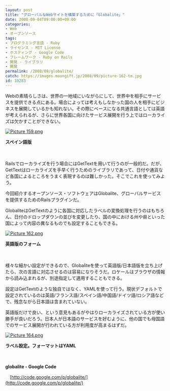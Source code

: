 ```yaml
---
layout: post
title: "グローバルなWebサイトを構築するために「Globalite」"
date: 2008-09-04T09:00:00+09:00
categories:
- Web
- オープンソース
tags: 
- プログラミング言語 - Ruby
- ライセンス - MIT License
- ホスティング - Google Code
- フレームワーク - Ruby on Rails
- 開発 - ライブラリ
- 開発
permalink: /2008/09/globalite/
catch: https://images.moongift.jp/2008/09/picture-162-tm.jpg
id: 10283
---
```

Webの素晴らしさは、世界の一地域にいながらにして、世界中を相手にサービスを提供できる点にある。場合によっては考えもしなかった国の人を相手にビジネスを展開しているかも知れない。その際にベースになる共通言語としては英語が考えられるが、さらに世界各国に向けたサービス展開を行う上ではローカライズは欠かすことができない。

  

[![Picture 159.png](https://images.moongift.jp/2008/09/picture-159-tm.jpg)](https://images.moongift.jp/2008/09/picture-159.jpg)  
  
**スペイン語版**

  

　

  

Railsでローカライズを行う場合にはGetTextを用いて行うのが一般的だ。だが、GetTextはローカライズを手早く行うためのライブラリであって、日付や通貨など各国によるところをうまく表現するのは難しかった。そこでこれを使ってみよう。

  

今回紹介するオープンソース・ソフトウェアはGlobalite、グローバルサービスを提供するためのRailsプラグインだ。

  
  
<!--more-->  

GlobaliteはGetTextのように各国に対応したラベルの変換処理を行うのはもちろん、日付のドロップダウンの並びを変更したり、国の中における州や県といった国によって内容の異なるものでも設定することもできる。

  

[![Picture 162.png](https://images.moongift.jp/2008/09/picture-162-tm.jpg)](https://images.moongift.jp/2008/09/picture-162.jpg)  
  
**英語版のフォーム**

  

　

  

様々な細かい設定ができるので、Globaliteを使って英語版/日本語版を立ち上げたら、次の言語に対応させるのは容易になりそうだ。ロケールはブラウザの情報から読み込まれるが、別途指定して適用することもできる。

  

設定はGetTextのような独自ではなく、YAMLを使って行う。現状デフォルトで設定されているのは英語/フランス語/スペイン語/中国語/ドイツ語/ロシア語などで、残念ながら日本語は含まれていない。

  

英語版だけで良い、という意見もあるがやはりローカライズされている方が使い勝手が良いだろう。日本人が日本語のサービスを好むように、他の国でも母国語でのサービス展開が行われている方が利用度が高まるはずだ。

  

[![Picture 164.png](https://images.moongift.jp/2008/09/picture-164-tm.jpg)](https://images.moongift.jp/2008/09/picture-164.jpg)  
  
**ラベル設定。フォーマットはYAML**

  

　

  

**globalite - Google Code**  
  
　[http://code.google.com/p/globalite/](http://code.google.com/p/globalite/)

  
